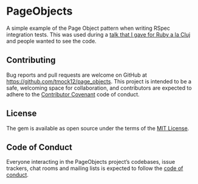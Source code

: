 # PageObjects

A simple example of the Page Object pattern when writing RSpec integration tests. This was used during a [talk that I gave for Ruby a la Cluj](https://www.meetup.com/Ruby-a-la-Cluj/events/258756671/) and people wanted to see the code. 

## Contributing

Bug reports and pull requests are welcome on GitHub at https://github.com/tmock12/page_objects. This project is intended to be a safe, welcoming space for collaboration, and contributors are expected to adhere to the [Contributor Covenant](http://contributor-covenant.org) code of conduct.

## License

The gem is available as open source under the terms of the [MIT License](https://opensource.org/licenses/MIT).

## Code of Conduct

Everyone interacting in the PageObjects project’s codebases, issue trackers, chat rooms and mailing lists is expected to follow the [code of conduct](https://github.com/tmock12/page_objects/blob/master/CODE_OF_CONDUCT.md).
